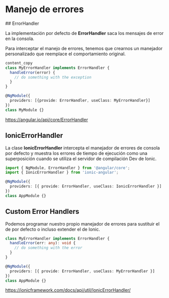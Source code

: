 # Manejo de errores

## ErrorHandler

La implementación por defecto de **ErrorHandler** saca los mensajes de error en la consola.

Para interceptar el manejo de errores, tenemos que crearnos un manejador personalizado que reemplace el comportamiento original.

```typescript
content_copy
class MyErrorHandler implements ErrorHandler {
  handleError(error) {
    // do something with the exception
  }
}

@NgModule({
  providers: [{provide: ErrorHandler, useClass: MyErrorHandler}]
})
class MyModule {}
```

https://angular.io/api/core/ErrorHandler


## IonicErrorHandler

La clase **IonicErrorHandler** intercepta el manejador de errores de consola por defecto y muestra los errores de tiempo de ejecución como una superposición cuando se utiliza el servidor de compilación Dev de Ionic.

```typescript
import { NgModule, ErrorHandler } from '@angular/core';
import { IonicErrorHandler } from 'ionic-angular';

@NgModule({
  providers: [{ provide: ErrorHandler, useClass: IonicErrorHandler }]
})
class AppModule {}
```

## Custom Error Handlers

Podemos programar nuestro propio manejador de errores para sustituir el de por defecto o incluso extender el de Ionic.

```typescript
class MyErrorHandler implements ErrorHandler {
  handleError(err: any): void {
    // do something with the error
  }
}

@NgModule({
  providers: [{ provide: ErrorHandler, useClass: MyErrorHandler }]
})
class AppModule {}
```

https://ionicframework.com/docs/api/util/IonicErrorHandler/
